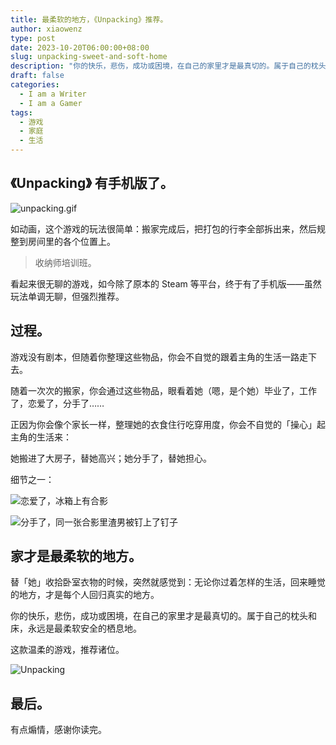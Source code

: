 ```yaml
---
title: 最柔软的地方，《Unpacking》推荐。
author: xiaowenz
type: post
date: 2023-10-20T06:00:00+08:00
slug: unpacking-sweet-and-soft-home
description: "你的快乐，悲伤，成功或困境，在自己的家里才是最真切的。属于自己的枕头和床，永远是最柔软安全的栖息地。"
draft: false
categories:
  - I am a Writer
  - I am a Gamer
tags:
  - 游戏
  - 家庭
  - 生活
---
```


## 《Unpacking》 有手机版了。

![unpacking.gif](https://vip2.loli.io/2023/10/20/iOMflh1amT7IDE4.gif)

如动画，这个游戏的玩法很简单：搬家完成后，把打包的行李全部拆出来，然后规整到房间里的各个位置上。

> 收纳师培训班。

看起来很无聊的游戏，如今除了原本的 Steam 等平台，终于有了手机版——虽然玩法单调无聊，但强烈推荐。

## 过程。

游戏没有剧本，但随着你整理这些物品，你会不自觉的跟着主角的生活一路走下去。

随着一次次的搬家，你会通过这些物品，眼看着她（嗯，是个她）毕业了，工作了，恋爱了，分手了……

正因为你会像个家长一样，整理她的衣食住行吃穿用度，你会不自觉的「操心」起主角的生活来：

她搬进了大房子，替她高兴；她分手了，替她担心。

细节之一：

![恋爱了，冰箱上有合影](https://vip2.loli.io/2023/10/20/KoiENRHC8uWYqzT.png)

![分手了，同一张合影里渣男被钉上了钉子](https://vip2.loli.io/2023/10/20/WiJvT76Owqz14at.png)


## 家才是最柔软的地方。

替「她」收拾卧室衣物的时候，突然就感觉到：无论你过着怎样的生活，回来睡觉的地方，才是每个人回归真实的地方。

你的快乐，悲伤，成功或困境，在自己的家里才是最真切的。属于自己的枕头和床，永远是最柔软安全的栖息地。

这款温柔的游戏，推荐诸位。

![Unpacking](https://vip2.loli.io/2023/10/20/qXJzWcK5DPBt69v.png)

## 最后。

有点煽情，感谢你读完。

